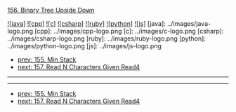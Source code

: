[156. Binary Tree Upside Down](https://leetcode.com/problems/binary-tree-upside-down/)

[![java]](../java/156-binary-tree-upside-down.md)
[![cpp]](../cpp/156-binary-tree-upside-down.md)
[![c]](../c/156-binary-tree-upside-down.md)
[![csharp]](../csharp/156-binary-tree-upside-down.md)
[![ruby]](../ruby/156-binary-tree-upside-down.md)
[![python]](../python/156-binary-tree-upside-down.md)
[![js]](../js/156-binary-tree-upside-down.md)
[java]: ../images/java-logo.png
[cpp]: ../images/cpp-logo.png
[c]: ../images/c-logo.png
[csharp]: ../images/csharp-logo.png
[ruby]: ../images/ruby-logo.png
[python]: ../images/python-logo.png
[js]: ../images/js-logo.png

- [prev: 155. Min Stack](155-min-stack.md)
- [next: 157. Read N Characters Given Read4](157-read-n-characters-given-read4.md)

---



---

- [prev: 155. Min Stack](155-min-stack.md)
- [next: 157. Read N Characters Given Read4](157-read-n-characters-given-read4.md)
